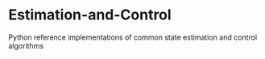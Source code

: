 # Estimation-and-Control
Python reference implementations of common state estimation and control algorithms
